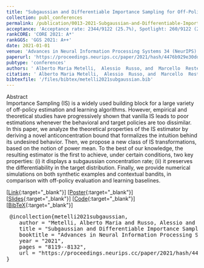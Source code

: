 ```yaml
---
title: "Subgaussian and Differentiable Importance Sampling for Off-Policy Evaluation and Learning"
collection: publ_conferences
permalink: /publication/0013-2021-Subgaussian-and-Differentiable-Importance-Sampling-for-Off-Policy-Evaluation-and-Learning
acceptance: 'Acceptance rate: 2344/9122 (25.7%), Spotlight: 260/9122 (2.9%)'
rankCORE: 'CORE 2021: A*'
rankGGS: 'GGS 2021: A++'
date: 2021-01-01
venue: 'Advances in Neural Information Processing Systems 34 (NeurIPS)'
paperurl: 'https://proceedings.neurips.cc/paper/2021/hash/4476b929e30dd0c4e8bdbcc82c6ba23a-Abstract.html'
pubtype: 'conferences'
authors: ' Alberto Maria Metelli,  Alessio  Russo, and  Marcello  Restelli'
citation: ' Alberto Maria Metelli,  Alessio  Russo, and  Marcello  Restelli&quot;Subgaussian and Differentiable Importance Sampling for Off-Policy Evaluation and Learning.&quot; Advances in Neural Information Processing Systems 34 (NeurIPS), 2021'
bibtexfile: '/files/bibtex/metelli2021subgaussian.bib'
---
```

Abstract
 <br> Importance Sampling (IS) is a widely used building block for a large variety of off-policy estimation and learning algorithms. However, empirical and theoretical studies have progressively shown that vanilla IS leads to poor estimations whenever the behavioral and target policies are too dissimilar. In this paper, we analyze the theoretical properties of the IS estimator by deriving a novel anticoncentration bound that formalizes the intuition behind its undesired behavior. Then, we propose a new class of IS transformations, based on the notion of power mean. To the best of our knowledge, the resulting estimator is the first to achieve, under certain conditions, two key properties: (i) it displays a subgaussian concentration rate; (ii) it preserves the differentiability in the target distribution. Finally, we provide numerical simulations on both synthetic examples and contextual bandits, in comparison with off-policy evaluation and learning baselines. <br> 

 [[Link](https://proceedings.neurips.cc/paper/2021/hash/4476b929e30dd0c4e8bdbcc82c6ba23a-Abstract.html){:target="_blank"}] [[Poster](https://albertometelli.github.io/files/poster_neurips2021.pdf){:target="_blank"}] [[Slides](https://albertometelli.github.io/files/slides_neurips2021.pdf){:target="_blank"}] [[Code](https://github.com/albertometelli/subgaussian-is){:target="_blank"}] [[BibTeX](/files/bibtex/metelli2021subgaussian.bib){:target="_blank"}] 
<pre> @incollection{metelli2021subgaussian,
    author = "Metelli, Alberto Maria and Russo, Alessio and Restelli, Marcello",
    title = "Subgaussian and Differentiable Importance Sampling for Off-Policy Evaluation and Learning",
    booktitle = "Advances in Neural Information Processing Systems 34 (NeurIPS)",
    year = "2021",
    pages = "8119--8132",
    url = "https://proceedings.neurips.cc/paper/2021/hash/4476b929e30dd0c4e8bdbcc82c6ba23a-Abstract.html"
} </pre>

